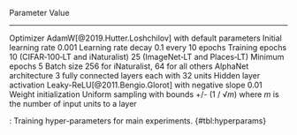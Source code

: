 Parameter                Value
-----------------------  -----------------------------------------------------------
Optimizer                AdamW[@2019.Hutter.Loshchilov] with default parameters
Initial learning rate    0.001
Learning rate decay      0.1 every 10 epochs
Training epochs          10 (CIFAR‑100‑LT and iNaturalist)
                         25 (ImageNet‑LT and Places‑LT)
Minimum epochs           5
Batch size               256 for iNaturalist, 64 for all others
AlphaNet architecture    3 fully connected layers each with 32 units
Hidden layer activation  Leaky-ReLU[@2011.Bengio.Glorot] with negative slope 0.01
Weight initialization    Uniform sampling with bounds +/- (1 / √_m_)
                         where _m_ is the number of input units to a layer

: Training hyper-parameters for main experiments. {#tbl:hyperparams}
